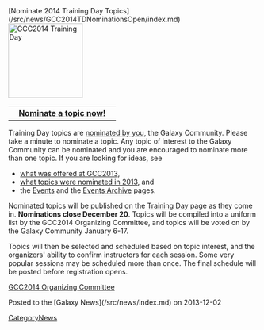 <div class='newsItemHeader'>[Nominate 2014 Training Day Topics](/src/news/GCC2014TDNominationsOpen/index.md)</div>

<div class='right'><a href='/src/events/GCC2014/TrainingDay/index.md'><img src="/src/images/Logos/GCC2014LogoTall200.png" alt="GCC2014 Training Day" width="150" /></a></div>

<table>
  <tr>
    <th> &nbsp;&nbsp; <a href='http://bit.ly/gcc2014tdnom'>Nominate a topic now!</a> &nbsp;&nbsp; </th>
  </tr>
</table>


Training Day topics are [nominated by you](http://bit.ly/gcc2014tdnom), the Galaxy Community.  Please take a minute to nominate a topic.  Any topic of interest to the Galaxy Community can be nominated and you are encouraged to nominate more than one topic. If you are looking for ideas, see 
* [what was offered at GCC2013](/src/events/GCC2013/TrainingDay/index.md),  
* [what topics were nominated in 2013](http://bit.ly/1i2j1gN), and
* the [Events](/src/events/index.md) and the [Events Archive](/src/events/Archive/index.md) pages.

Nominated topics will be published on the [Training Day](/src/events/GCC2014/TrainingDay/index.md) page as they come in.  **Nominations close December 20**.  Topics will be compiled into a uniform list by the GCC2014 Organizing Committee, and topics will be voted on by the Galaxy Community January 6-17.

Topics will then be selected and scheduled based on topic interest, and the organizers' ability to confirm instructors for each session.  Some very popular sessions may be scheduled more than once. The final schedule will be posted before registration opens.

[GCC2014 Organizing Committee](/src/events/GCC2014/Organizers/index.md)

<div class='newsItemFooter'>Posted to the [Galaxy News](/src/news/index.md) on 2013-12-02</div>

[CategoryNews](/src/CategoryNews/index.md)
